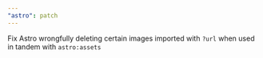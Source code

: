 ```yaml
---
"astro": patch
---
```


Fix Astro wrongfully deleting certain images imported with `?url` when used in tandem with `astro:assets`
